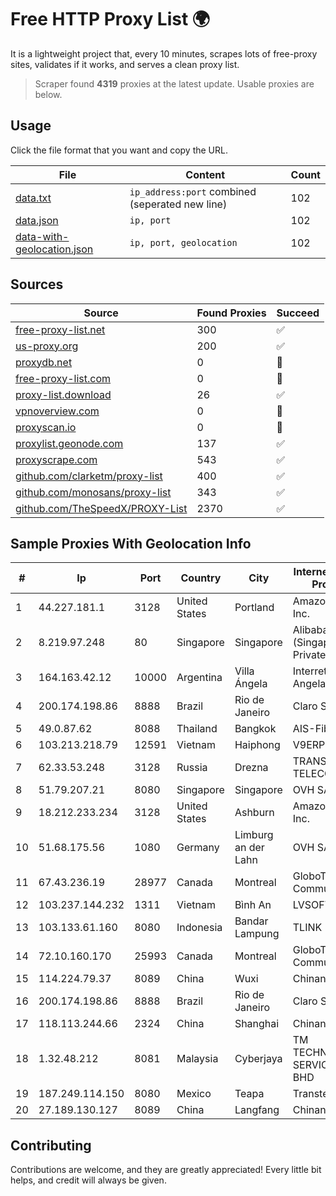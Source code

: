 
# Free HTTP Proxy List 🌍

It is a lightweight project that, every 10 minutes, scrapes lots of free-proxy sites, validates if it works, and serves a clean proxy list.


> Scraper found **4319** proxies at the latest update. Usable proxies are below.

## Usage

Click the file format that you want and copy the URL.


|File|Content|Count|
|----|-------|-----|
|[data.txt](https://raw.githubusercontent.com/themiralay/Proxy-List-World/master/data.txt)|`ip_address:port` combined (seperated new line)|102|
|[data.json](https://raw.githubusercontent.com/themiralay/Proxy-List-World/master/data.json)|`ip, port`|102|
|[data-with-geolocation.json](https://raw.githubusercontent.com/themiralay/Proxy-List-World/master/data-with-geolocation.json)|`ip, port, geolocation`|102|

## Sources

|Source|Found Proxies|Succeed|
|------|-------------|-------|
|[free-proxy-list.net](https://free-proxy-list.net)|300|✅|
|[us-proxy.org](https://www.us-proxy.org)|200|✅|
|[proxydb.net](http://proxydb.net)|0|🚫|
|[free-proxy-list.com](https://free-proxy-list.com/?page=&port=&type%5B%5D=http&type%5B%5D=https&up_time=0&search=Search)|0|🚫|
|[proxy-list.download](https://www.proxy-list.download/HTTP)|26|✅|
|[vpnoverview.com](https://vpnoverview.com/privacy/anonymous-browsing/free-proxy-servers)|0|🚫|
|[proxyscan.io](https://www.proxyscan.io)|0|🚫|
|[proxylist.geonode.com](https://proxylist.geonode.com/api/proxy-list?limit=300&page=1&sort_by=lastChecked&sort_type=desc&protocols=http,https)|137|✅|
|[proxyscrape.com](https://api.proxyscrape.com/v2/?request=displayproxies&protocol=http&timeout=10000&country=all&ssl=all&anonymity=all)|543|✅|
|[github.com/clarketm/proxy-list](https://raw.githubusercontent.com/clarketm/proxy-list/master/proxy-list-raw.txt)|400|✅|
|[github.com/monosans/proxy-list](https://raw.githubusercontent.com/monosans/proxy-list/main/proxies/http.txt)|343|✅|
|[github.com/TheSpeedX/PROXY-List](https://raw.githubusercontent.com/TheSpeedX/PROXY-List/master/http.txt)|2370|✅|


## Sample Proxies With Geolocation Info

|#|Ip|Port|Country|City|Internet Service Provider|
|-|--|----|-------|----|-------------------------|
|1|44.227.181.1|3128|United States|Portland|Amazon.com, Inc.|
|2|8.219.97.248|80|Singapore|Singapore|Alibaba Cloud (Singapore) Private Limited|
|3|164.163.42.12|10000|Argentina|Villa Ángela|Interret Villa Angela SRL|
|4|200.174.198.86|8888|Brazil|Rio de Janeiro|Claro S.A|
|5|49.0.87.62|8088|Thailand|Bangkok|AIS-Fibre|
|6|103.213.218.79|12591|Vietnam|Haiphong|V9ERP|
|7|62.33.53.248|3128|Russia|Drezna|TRANS-TELECOM|
|8|51.79.207.21|8080|Singapore|Singapore|OVH SAS|
|9|18.212.233.234|3128|United States|Ashburn|Amazon.com, Inc.|
|10|51.68.175.56|1080|Germany|Limburg an der Lahn|OVH SAS|
|11|67.43.236.19|28977|Canada|Montreal|GloboTech Communications|
|12|103.237.144.232|1311|Vietnam|Bình An|LVSOFT|
|13|103.133.61.160|8080|Indonesia|Bandar Lampung|TLINK|
|14|72.10.160.170|25993|Canada|Montreal|GloboTech Communications|
|15|114.224.79.37|8089|China|Wuxi|Chinanet|
|16|200.174.198.86|8888|Brazil|Rio de Janeiro|Claro S.A|
|17|118.113.244.66|2324|China|Shanghai|Chinanet|
|18|1.32.48.212|8081|Malaysia|Cyberjaya|TM TECHNOLOGY SERVICES SDN BHD|
|19|187.249.114.150|8080|Mexico|Teapa|Transtelco Inc|
|20|27.189.130.127|8089|China|Langfang|Chinanet|



## Contributing

Contributions are welcome, and they are greatly appreciated! Every
little bit helps, and credit will always be given.

